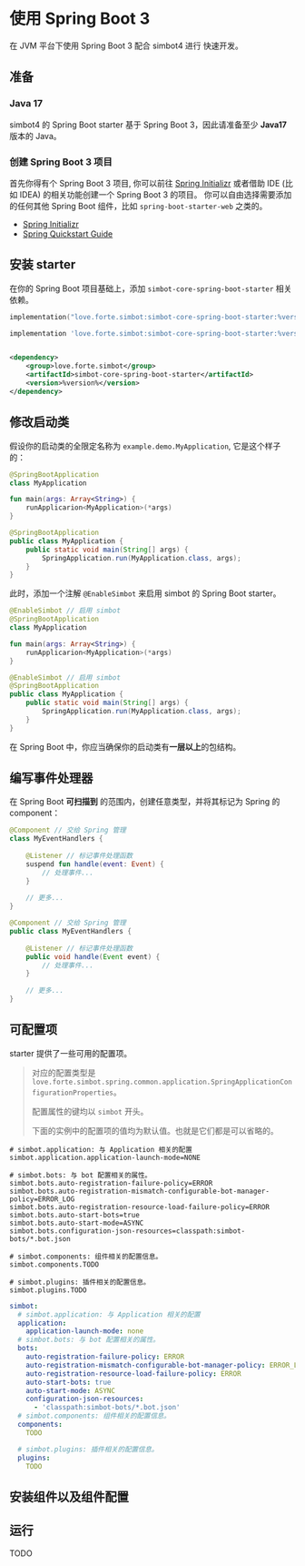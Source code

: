 # 使用 Spring Boot 3

<tldr>

在 JVM 平台下使用 Spring Boot 3 配合 simbot4 进行
<control>快速开发</control>。

</tldr>

## 准备

### Java 17

simbot4 的 Spring Boot starter 基于 Spring Boot 3，因此请准备至少 **Java17** 版本的 Java。

### 创建 Spring Boot 3 项目

首先你得有个 Spring Boot 3 项目, 你可以前往 [Spring Initializr](https://start.spring.io)
或者借助 IDE (比如 IDEA) 的相关功能创建一个 Spring Boot 3 的项目。
你可以自由选择需要添加的任何其他 Spring Boot 组件，比如 `spring-boot-starter-web` 之类的。

<note title="相关参考">

- [Spring Initializr](https://start.spring.io)
- [Spring Quickstart Guide](https://spring.io/quickstart/)

</note>

## 安装 starter

在你的 Spring Boot 项目基础上，添加 `simbot-core-spring-boot-starter` 相关依赖。

<tabs group="build">
<tab title="Gradle(Kotlin DSL)" group-key="kts">

```Kotlin
implementation("love.forte.simbot:simbot-core-spring-boot-starter:%version%")
```

</tab>
<tab title="Gradle(Groovy)" group-key="groovy">

```Groovy
implementation 'love.forte.simbot:simbot-core-spring-boot-starter:%version%'
```

</tab>
<tab title="Maven" group-key="maven">

```xml

<dependency>
    <group>love.forte.simbot</group>
    <artifactId>simbot-core-spring-boot-starter</artifactId>
    <version>%version%</version>
</dependency>
```

</tab>
</tabs>

## 修改启动类

假设你的启动类的全限定名称为 `example.demo.MyApplication`, 它是这个样子的：

<tabs group="Code">
<tab title="Kotlin">

```Kotlin
@SpringBootApplication
class MyApplication

fun main(args: Array<String>) {
    runApplicarion<MyApplication>(*args)
}
```

</tab>
<tab title="Java">

```Java
@SpringBootApplication
public class MyApplication {
    public static void main(String[] args) {
        SpringApplication.run(MyApplication.class, args);
    }
}
```

</tab>
</tabs>

此时，添加一个注解 `@EnableSimbot` 来启用 simbot 的 Spring Boot starter。

<tabs group="Code">
<tab title="Kotlin">

```Kotlin
@EnableSimbot // 启用 simbot
@SpringBootApplication
class MyApplication

fun main(args: Array<String>) {
    runApplicarion<MyApplication>(*args)
}
```

</tab>
<tab title="Java">

```Java
@EnableSimbot // 启用 simbot
@SpringBootApplication
public class MyApplication {
    public static void main(String[] args) {
        SpringApplication.run(MyApplication.class, args);
    }
}
```

</tab>
</tabs>

<warning>

在 Spring Boot 中，你应当确保你的启动类有**一层以上**的包结构。

</warning>

## 编写事件处理器

在 Spring Boot **可扫描到** 的范围内，创建任意类型，并将其标记为 Spring 的 component：

<tabs group="Code">
<tab title="Kotlin">

```Kotlin
@Component // 交给 Spring 管理
class MyEventHandlers {
    
    @Listener // 标记事件处理函数
    suspend fun handle(event: Event) {
        // 处理事件...
    }
    
    // 更多...
}
```

</tab>
<tab title="Java">

```Java
@Component // 交给 Spring 管理
public class MyEventHandlers {
    
    @Listener // 标记事件处理函数
    public void handle(Event event) {
        // 处理事件...
    }
    
    // 更多...
}
```

</tab>
</tabs>

## 可配置项

starter 提供了一些可用的配置项。

> 对应的配置类型是 `love.forte.simbot.spring.common.application.SpringApplicationConfigurationProperties`。
> 
> 配置属性的键均以 `simbot` 开头。
> 
> 下面的实例中的配置项的值均为默认值。也就是它们都是可以省略的。

<tabs group="Spring Config">
<tab title="properties" group-key="properties">

```
# simbot.application: 与 Application 相关的配置
simbot.application.application-launch-mode=NONE

# simbot.bots: 与 bot 配置相关的属性。
simbot.bots.auto-registration-failure-policy=ERROR
simbot.bots.auto-registration-mismatch-configurable-bot-manager-policy=ERROR_LOG
simbot.bots.auto-registration-resource-load-failure-policy=ERROR
simbot.bots.auto-start-bots=true
simbot.bots.auto-start-mode=ASYNC
simbot.bots.configuration-json-resources=classpath:simbot-bots/*.bot.json

# simbot.components: 组件相关的配置信息。
simbot.components.TODO

# simbot.plugins: 插件相关的配置信息。
simbot.plugins.TODO

```


</tab>
<tab title="yaml" group-key="yaml">

```yaml
simbot:
  # simbot.application: 与 Application 相关的配置
  application:
    application-launch-mode: none
  # simbot.bots: 与 bot 配置相关的属性。
  bots:
    auto-registration-failure-policy: ERROR
    auto-registration-mismatch-configurable-bot-manager-policy: ERROR_LOG
    auto-registration-resource-load-failure-policy: ERROR
    auto-start-bots: true
    auto-start-mode: ASYNC
    configuration-json-resources:
      - 'classpath:simbot-bots/*.bot.json'
  # simbot.components: 组件相关的配置信息。
  components:
    TODO

  # simbot.plugins: 插件相关的配置信息。
  plugins:
    TODO

```

</tab>
</tabs>

[//]: # (https://docs.simbot.forte.love/snapshots/main-v4/simbot-cores/simbot-core-spring-boot-starter-common/love.forte.simbot.spring.common.application/-spring-application-configuration-properties/-bot-properties/index.html)

## 安装组件以及组件配置


## 运行

TODO